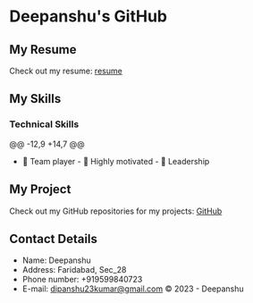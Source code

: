  
# Deepanshu's GitHub
## My Resume

Check out my resume: [resume](https://deepanshuresume07.w3spaces.com/)
## My Skills

### Technical Skills
@@ -12,9 +14,7 @@

- 🤝 Team player       - 🚀 Highly motivated - 👑 Leadership

## My Project

Check out my GitHub repositories for my projects: [GitHub](https://github.com/Deepanshu850?tab=repositories)

## Contact Details

- Name: Deepanshu
- Address: Faridabad, Sec_28
- Phone number: +919599840723
- E-mail: dipanshu23kumar@gmail.com
© 2023 - Deepanshu
